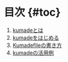 # 目次 {#toc}

1. [kumadeとは](chap1_intro.html)
2. [kumadeをはじめる](chap2_getstart.html)
3. [Kumadefileの書き方](chap3_kumadefile.html)
4. [kumadeの活用例](chap4_usecase.html)
